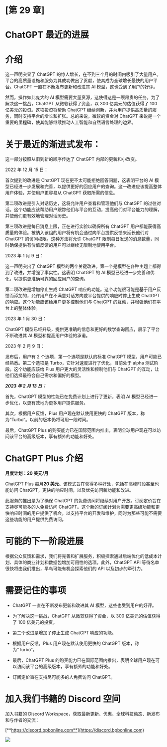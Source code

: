 # [第 29 章]

# ChatGPT 最近的进展

# 介绍

这一声明突显了 ChatGPT 的惊人增长，在不到三个月的时间内吸引了大量用户。平台的高质量设施和服务为其成功做出了贡献，使其成为全球增长最快的用户平台。ChatGPT 一直在不断发布更新和改进其 AI 模型，这也受到了用户的好评。

然而，操作如此庞大的 AI 模型需要大量资源，这使得这是一项昂贵的任务。为了解决这一挑战，ChatGPT 从微软获得了资金，以 300 亿美元的估值获得了 100 亿美元的投资。这项投资将帮助 ChatGPT 继续创新，并为用户提供高质量的服务，同时支持平台的增长和扩张。总的来说，微软的资金对 ChatGPT 来说是一个重要的里程碑，使其能够继续推动人工智能和自然语言处理的边界。

# 关于最近的渐进式发布：

这一部分按照从旧到新的顺序传达了 ChatGPT 内部的更新和小改变。

2022 年 12 月 15 日：

首次提到的改进是 ChatGPT 现在更不太可能拒绝回答问题，这表明平台的 AI 模型已经进一步发展和完善，以提供更好的回应用户的查询。这一改进应该提高整体用户体验，并使用户更容易从 ChatGPT 获取所需的信息。

第二项改进是引入对话历史，这将允许用户查看和管理他们与 ChatGPT 的过往对话。这个功能应该帮助用户跟踪他们与平台的互动，提高他们对平台能力的理解，并使他们更有效地管理对话历史。

第三项改进是每日消息上限，正在进行实验以确保所有 ChatGPT 用户都能获得高质量的体验。被纳入该组的用户将有机会通过向平台提供反馈来延长他们对 ChatGPT 的访问权限。这种方法将允许 ChatGPT 限制每日发送的消息数量，同时确保提供有价值反馈的用户可以继续无限制地使用平台。

2023 年 1 月 9 日：

这一声明突出了 ChatGPT 模型的两个关键改进。第一个是模型在各种主题上都得到了改进，并增强了事实性。这表明 ChatGPT 的 AI 模型已经进一步完善和优化，以提供更准确可靠的回应用户的查询。

第二项改进是增加停止生成 ChatGPT 响应的功能。这个功能很可能是基于用户反馈而添加的，允许用户在不满意对话方向或平台提供的响应时停止生成 ChatGPT 的响应。这个功能应该给用户更多控制他们与 ChatGPT 的互动，并增强他们在平台上的整体体验。

2023 年 1 月 30 日：

ChatGPT 模型已经升级，提供更准确的信息和更好的数学查询回应，展示了平台不断改进其 AI 模型和提高用户体验的承诺。

2023 年 2 月 9 日：

发布后，用户有 2 个选项，第一个选项是默认的标准 ChatGPT 模型，用户可能已经熟悉。第二个选项是 Turbo，它针对速度进行了优化，目前处于 alpha 测试阶段。这个功能应该给 Plus 用户更大的灵活性和控制他们与 ChatGPT 的互动，让他们选择最符合自己需求和偏好的模型。

***2023 年 2 月 13 日：***

首先，ChatGPT 模型的性能已在免费计划上进行了更新，表明 AI 模型已经进一步优化，以更有效地为更多用户提供服务。

其次，根据用户反馈，Plus 用户现在默认使用更快的 ChatGPT 版本，称为“Turbo”。以前的版本仍将可用一段时间。

最后，ChatGPT Plus 的购买能力已在国际范围内推出，表明全球用户现在可以访问该平台的高级版本，享有额外的功能和好处。

# ChatGPT Plus 介绍

**月度计划：20 美元/月**

ChatGPT Plus 每月**20 美元**。该模式旨在获得多种好处，包括在高峰时段甚至也能访问 ChatGPT，更快的响应时间，以及优先访问新功能和改进。

此服务的推出是为了确保 ChatGPT 的免费访问将继续对用户开放。订阅定价旨在支持尽可能多的人免费访问 ChatGPT。这个新的订阅计划为需要更高级功能和更快响应时间的用户提供了机会，以支持平台的开发和维护，同时为那些可能不需要这些功能的用户提供免费访问。

# 可能的下一阶段进展

根据公众反馈和需求，我们将完善和扩展服务，积极探索通过后端优化的低成本计划、具体的商业计划和数据包增加可用性的选项。此外，ChatGPT API 等待名单很快将由我们推出，早鸟可能有机会探索他们的 API 以及初步的牵引力。

# 需要记住的事项

+   ChatGPT 一直在不断发布更新和改进其 AI 模型，这些也受到用户的好评。

+   为了解决这一挑战，ChatGPT 从微软获得了资金，以 300 亿美元的估值获得了 100 亿美元的投资。

+   第二个改进是增加了停止生成 ChatGPT 响应的功能。

+   根据用户反馈，Plus 用户现在默认使用更快的 ChatGPT 版本，称为“Turbo”。

+   最后，ChatGPT Plus 的购买能力已在国际范围内推出，表明全球用户现在可以访问该平台的高级版本，享有额外的功能和好处。

+   订阅定价旨在支持尽可能多的人免费访问 ChatGPT。

# 加入我们书籍的 Discord 空间

加入书籍的 Discord Workspace，获取最新更新、优惠、全球科技动态、新发布和与作者的交流：

[**https://discord.bpbonline.com**](https://discord.bpbonline.com)

![](images/dis.jpg)
